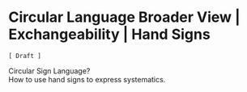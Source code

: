 ﻿Circular Language Broader View | Exchangeability | Hand Signs
=============================================================

`[ Draft ]`

Circular Sign Language?  
How to use hand signs to express systematics.